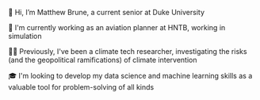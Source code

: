 👋  Hi, I’m Matthew Brune, a current senior at Duke University

💼 I'm currently working as an aviation planner at HNTB, working in simulation

👨‍🔬 Previously, I've been a climate tech researcher, investigating the risks (and the geopolitical ramifications) of climate intervention

🎓 I'm looking to develop my data science and machine learning skills as a valuable tool for problem-solving of all kinds

